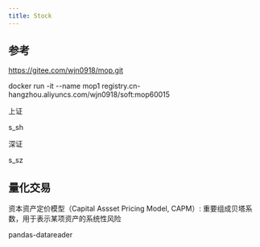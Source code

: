 ```yaml
---
title: Stock
---
```



## 参考

https://gitee.com/wjn0918/mop.git

docker run -it --name mop1 registry.cn-hangzhou.aliyuncs.com/wjn0918/soft:mop60015


上证

s_sh


深证

s_sz

## 量化交易

资本资产定价模型（Capital Assset Pricing Model, CAPM）: 重要组成贝塔系数，用于表示某项资产的系统性风险

pandas-datareader